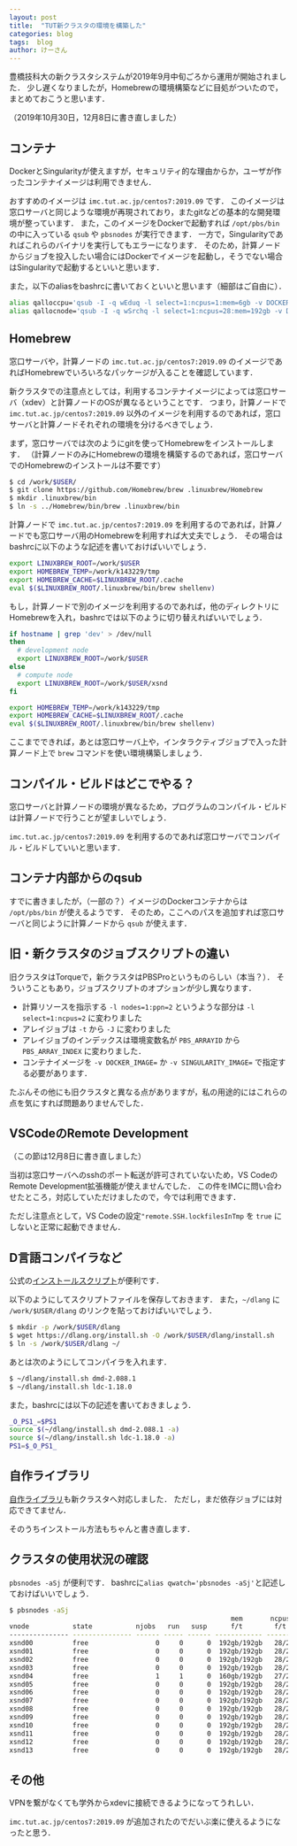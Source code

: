 ```yaml
---
layout: post
title:  "TUT新クラスタの環境を構築した"
categories: blog
tags:  blog
author: けーさん
---
```



豊橋技科大の新クラスタシステムが2019年9月中旬ごろから運用が開始されました．
少し遅くなりましたが，Homebrewの環境構築などに目処がついたので，まとめておこうと思います．

（2019年10月30日，12月8日に書き直しました）


<!--more-->


## コンテナ

DockerとSingularityが使えますが，セキュリティ的な理由からか，ユーザが作ったコンテナイメージは利用できません．

おすすめのイメージは `imc.tut.ac.jp/centos7:2019.09` です．
このイメージは窓口サーバと同じような環境が再現されており，またgitなどの基本的な開発環境が整っています．
また，このイメージをDockerで起動すれば `/opt/pbs/bin` の中に入っている `qsub` や `pbsnodes` が実行できます．
一方で，Singularityであればこれらのバイナリを実行してもエラーになります．
そのため，計算ノードからジョブを投入したい場合にはDockerでイメージを起動し，そうでない場合はSingularityで起動するといいと思います．

また，以下のaliasをbashrcに書いておくといいと思います（細部はご自由に）．

```sh
alias qalloccpu='qsub -I -q wEduq -l select=1:ncpus=1:mem=6gb -v DOCKER_IMAGE=imc.tut.ac.jp/centos7:2019.09 -- bash'
alias qallocnode='qsub -I -q wSrchq -l select=1:ncpus=28:mem=192gb -v DOCKER_IMAGE=imc.tut.ac.jp/centos7:2019.09 -- bash'
```



## Homebrew

窓口サーバや，計算ノードの `imc.tut.ac.jp/centos7:2019.09` のイメージであればHomebrewでいろいろなパッケージが入ることを確認しています．

新クラスタでの注意点としては，利用するコンテナイメージによっては窓口サーバ（xdev）と計算ノードのOSが異なるということです．
つまり，計算ノードで `imc.tut.ac.jp/centos7:2019.09` 以外のイメージを利用するのであれば，窓口サーバと計算ノードそれぞれの環境を分けるべきでしょう．

まず，窓口サーバでは次のようにgitを使ってHomebrewをインストールします．
（計算ノードのみにHomebrewの環境を構築するのであれば，窓口サーバでのHomebrewのインストールは不要です）

```sh
$ cd /work/$USER/
$ git clone https://github.com/Homebrew/brew .linuxbrew/Homebrew
$ mkdir .linuxbrew/bin 
$ ln -s ../Homebrew/bin/brew .linuxbrew/bin
```

計算ノードで `imc.tut.ac.jp/centos7:2019.09` を利用するのであれば，計算ノードでも窓口サーバ用のHomebrewを利用すれば大丈夫でしょう．
その場合はbashrcに以下のような記述を書いておけばいいでしょう．

```sh
export LINUXBREW_ROOT=/work/$USER
export HOMEBREW_TEMP=/work/k143229/tmp
export HOMEBREW_CACHE=$LINUXBREW_ROOT/.cache
eval $($LINUXBREW_ROOT/.linuxbrew/bin/brew shellenv)
```

もし，計算ノードで別のイメージを利用するのであれば，他のディレクトリにHomebrewを入れ，bashrcでは以下のように切り替えればいいでしょう．

```sh
if hostname | grep 'dev' > /dev/null
then
  # development node
  export LINUXBREW_ROOT=/work/$USER
else
  # compute node
  export LINUXBREW_ROOT=/work/$USER/xsnd
fi

export HOMEBREW_TEMP=/work/k143229/tmp
export HOMEBREW_CACHE=$LINUXBREW_ROOT/.cache
eval $($LINUXBREW_ROOT/.linuxbrew/bin/brew shellenv)
```

ここまでできれば，あとは窓口サーバ上や，インタラクティブジョブで入った計算ノード上で `brew` コマンドを使い環境構築しましょう．


## コンパイル・ビルドはどこでやる？

窓口サーバと計算ノードの環境が異なるため，プログラムのコンパイル・ビルドは計算ノードで行うことが望ましいでしょう．

`imc.tut.ac.jp/centos7:2019.09` を利用するのであれば窓口サーバでコンパイル・ビルドしていいと思います．



## コンテナ内部からのqsub

すでに書きましたが，（一部の？）イメージのDockerコンテナからは `/opt/pbs/bin` が使えるようです．
そのため，ここへのパスを追加すれば窓口サーバと同じように計算ノードから `qsub` が使えます．



## 旧・新クラスタのジョブスクリプトの違い

旧クラスタはTorqueで，新クラスタはPBSProというものらしい（本当？）．
そういうこともあり，ジョブスクリプトのオプションが少し異なります．

* 計算リソースを指示する `-l nodes=1:ppn=2` というような部分は `-l select=1:ncpus=2` に変わりました
* アレイジョブは `-t` から `-J` に変わりました
* アレイジョブのインデックスは環境変数名が `PBS_ARRAYID` から `PBS_ARRAY_INDEX` に変わりました．
* コンテナイメージを `-v DOCKER_IMAGE=` か `-v SINGULARITY_IMAGE=` で指定する必要があります．

たぶんその他にも旧クラスタと異なる点がありますが，私の用途的にはこれらの点を気にすれば問題ありませんでした．


## VSCodeのRemote Development

（この節は12月8日に書き直しました）

当初は窓口サーバへのsshのポート転送が許可されていないため，VS CodeのRemote Development拡張機能が使えませんでした．
この件をIMCに問い合わせたところ，対応していただけましたので，今では利用できます．

ただし注意点として，VS Codeの設定`"remote.SSH.lockfilesInTmp` を `true` にしないと正常に起動できません．


## D言語コンパイラなど

公式の[インストールスクリプト](https://dlang.org/install.html)が便利です．

以下のようにしてスクリプトファイルを保存しておきます．
また，`~/dlang` に `/work/$USER/dlang` のリンクを貼っておけばいいでしょう．

```sh
$ mkdir -p /work/$USER/dlang
$ wget https://dlang.org/install.sh -O /work/$USER/dlang/install.sh
$ ln -s /work/$USER/dlang ~/
```

あとは次のようにしてコンパイラを入れます．

```sh
$ ~/dlang/install.sh dmd-2.088.1
$ ~/dlang/install.sh ldc-1.18.0
```

また，bashrcには以下の記述を書いておきましょう．

```sh
_O_PS1_=$PS1
source $(~/dlang/install.sh dmd-2.088.1 -a)
source $(~/dlang/install.sh ldc-1.18.0 -a)
PS1=$_O_PS1_
```


## 自作ライブラリ

[自作ライブラリ](https://github.com/k3kaimu/TUT-HPCLIB4D)も新クラスタへ対応しました．
ただし，まだ依存ジョブには対応できてません．

そのうちインストール方法もちゃんと書き直します．


## クラスタの使用状況の確認

`pbsnodes -aSj` が便利です．
bashrcに`alias qwatch='pbsnodes -aSj'`と記述しておけばいいでしょう．

```sh
$ pbsnodes -aSj
                                                        mem       ncpus   nmics   ngpus
vnode           state           njobs   run   susp      f/t        f/t     f/t     f/t   jobs
--------------- --------------- ------ ----- ------ ------------ ------- ------- ------- -------
xsnd00          free                 0     0      0  192gb/192gb   28/28     0/0     2/2 --
xsnd01          free                 0     0      0  192gb/192gb   28/28     0/0     2/2 --
xsnd02          free                 0     0      0  192gb/192gb   28/28     0/0     2/2 --
xsnd03          free                 0     0      0  192gb/192gb   28/28     0/0     2/2 --
xsnd04          free                 1     1      0  160gb/192gb   27/28     0/0     2/2 4875
xsnd05          free                 0     0      0  192gb/192gb   28/28     0/0     2/2 --
xsnd06          free                 0     0      0  192gb/192gb   28/28     0/0     2/2 --
xsnd07          free                 0     0      0  192gb/192gb   28/28     0/0     2/2 --
xsnd08          free                 0     0      0  192gb/192gb   28/28     0/0     2/2 --
xsnd09          free                 0     0      0  192gb/192gb   28/28     0/0     2/2 --
xsnd10          free                 0     0      0  192gb/192gb   28/28     0/0     2/2 --
xsnd11          free                 0     0      0  192gb/192gb   28/28     0/0     2/2 --
xsnd12          free                 0     0      0  192gb/192gb   28/28     0/0     2/2 --
xsnd13          free                 0     0      0  192gb/192gb   28/28     0/0     2/2 --
```



## その他

VPNを繋がなくても学外からxdevに接続できるようになってうれしい．

`imc.tut.ac.jp/centos7:2019.09` が追加されたのでだいぶ楽に使えるようになったと思う．


